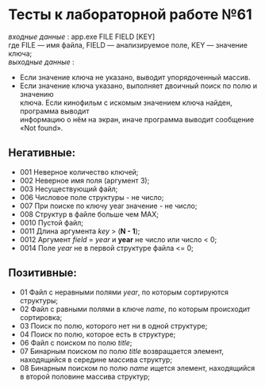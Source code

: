 # Тесты к лабораторной работе №61

*входные данные* : app.exe FILE FIELD [KEY]  
где FILE — имя файла, FIELD — анализируемое поле, KEY — значение ключа;  
*выходные данные* : 
- Если значение ключа не указано, выводит упорядоченный массив.
- Если значение ключа указано, выполняет двоичный поиск по полю и значению  
ключа. Если кинофильм с искомым значением ключа найден, программа выводит  
информацию о нём на экран, иначе программа выводит сообщение «Not found». 

## Негативные:  
- 001 Неверное количество ключей;  
- 002 Неверное имя поля (аргумент 3);  
- 003 Несуществующий файл;  
- 006 Числовое поле структуры - не число;  
- 007 При поиске по ключу year значение - не число;
- 008 Структур в файле больше чем MAX;  
- 0010 Пустой файл;  
- 0011 Длина аргумента *key* > (**N - 1**);  
- 0012 Аргумент *field* = *year* и **year** не число или число < 0;  
- 0014 Поле *year* не в первой структуре файла <= 0;  



## Позитивные:  
- 01 Файл с неравными полями *year*, по которым сортируются структуры;  
- 02 Файл с равными полями в ключе *name*, по которым происходит сортировка;  
- 03 Поиск по полю, которого нет ни в одной структуре;  
- 04 Поиск по полю, которое есть в структуре;  
- 06 Файл с поиском по полю *title*;  
- 07 Бинарным поиском по полю *title* возвращается элемент, находящийся в середине массива структур;  
- 08 Бинарным поиском по полю *name* ищется элемент, находящийся в второй половине массива структур;  



